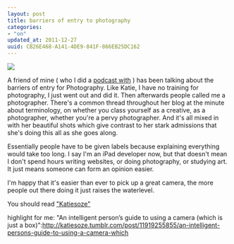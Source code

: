 ```yaml
---
layout: post
title: barriers of entry to photography
categories:
- "on"
updated_at: 2011-12-27
uuid: CB26E468-A141-4DE9-841F-866EB25DC162
---
```

<a href="http://katiesoze.tumblr.com/"><img src="http://24.media.tumblr.com/tumblr_lwjwpcbzcR1qdpxqyo5_500.jpg"></a>

A friend of mine ( who I did a [podcast with](http://ortacast.heroku.com) ) has been talking about the barriers of entry for Photography. Like Katie, I have no training for photography, I just went out and did it. Then afterwards people called me a photographer. There's a common thread throughout her blog at the minute about terminology, on whether you class yourself as a creative, as a photographer, whether you're a pervy photographer. And it's all mixed in with her beautiful shots which give contrast to her stark admissions that she's doing this all as she goes along.

Essentially people have to be given labels because explaining everything would take too long. I say I'm an iPad developer now, but that doesn't mean I don't spend hours writing websites, or doing photography, or studying art. It just means someone can form an opinion easier.

I'm happy that it's easier than ever to pick up a great camera, the more people out there doing it just raises the waterlevel. 

You should read ["Katiesoze"](http://katiesoze.tumblr.com)

highlight for me: "An intelligent person’s guide to using a camera (which is just a box)":http://katiesoze.tumblr.com/post/11919255855/an-intelligent-persons-guide-to-using-a-camera-which

